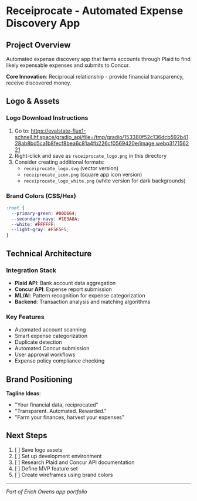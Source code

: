 # Receiprocate - Automated Expense Discovery App

## Project Overview
Automated expense discovery app that farms accounts through Plaid to find likely expensable expenses and submits to Concur.

**Core Innovation**: Reciprocal relationship - provide financial transparency, receive discovered money.

## Logo & Assets

### Logo Download Instructions
1. Go to: https://evalstate-flux1-schnell.hf.space/gradio_api/file=/tmp/gradio/153380f52c136dcb592b4128ab8bd5ca1b8fecf8bea6c81a4fb226cf0569420e/image.webp317156221
2. Right-click and save as `receiprocate_logo.png` in this directory
3. Consider creating additional formats:
   - `receiprocate_logo.svg` (vector version)
   - `receiprocate_icon.png` (square app icon version)
   - `receiprocate_logo_white.png` (white version for dark backgrounds)

### Brand Colors (CSS/Hex)
```css
:root {
  --primary-green: #00D664;
  --secondary-navy: #1E3A8A;
  --white: #FFFFFF;
  --light-gray: #F5F5F5;
}
```

## Technical Architecture

### Integration Stack
- **Plaid API**: Bank account data aggregation
- **Concur API**: Expense report submission
- **ML/AI**: Pattern recognition for expense categorization
- **Backend**: Transaction analysis and matching algorithms

### Key Features
- Automated account scanning
- Smart expense categorization
- Duplicate detection
- Automated Concur submission
- User approval workflows
- Expense policy compliance checking

## Brand Positioning
**Tagline Ideas**:
- "Your financial data, reciprocated"
- "Transparent. Automated. Rewarded."
- "Farm your finances, harvest your expenses"

## Next Steps
1. [ ] Save logo assets
2. [ ] Set up development environment
3. [ ] Research Plaid and Concur API documentation
4. [ ] Define MVP feature set
5. [ ] Create wireframes using brand colors

---
*Part of Erich Owens app portfolio*
